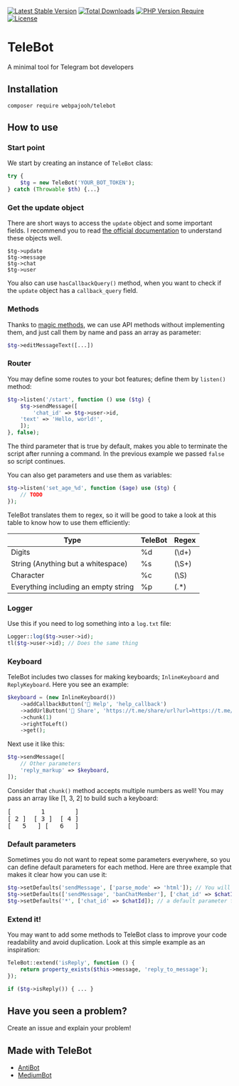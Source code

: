 [![Latest Stable Version](http://poser.pugx.org/webpajooh/telebot/v)](https://packagist.org/packages/webpajooh/telebot) [![Total Downloads](http://poser.pugx.org/webpajooh/telebot/downloads)](https://packagist.org/packages/webpajooh/telebot) [![PHP Version Require](http://poser.pugx.org/webpajooh/telebot/require/php)](https://packagist.org/packages/webpajooh/telebot) [![License](http://poser.pugx.org/webpajooh/telebot/license)](https://packagist.org/packages/webpajooh/telebot)

# TeleBot
A minimal tool for Telegram bot developers

## Installation
`composer require webpajooh/telebot`

## How to use

### Start point
We start by creating an instance of `TeleBot` class:
```php
try {
    $tg = new TeleBot('YOUR_BOT_TOKEN');
} catch (Throwable $th) {...}
```

### Get the update object
There are short ways to access the `update` object and some important fields. I recommend you to read [the official documentation](https://core.telegram.org/bots/api) to understand these objects well.
```
$tg->update
$tg->message
$tg->chat
$tg->user
```
You also can use `hasCallbackQuery()` method, when you want to check if the `update` object has a `callback_query` field.

### Methods
Thanks to [magic methods](https://www.php.net/manual/en/language.oop5.magic.php), we can use API methods without implementing them, and just call them by name and pass an array as parameter:
```php
$tg->editMessageText([...])
```

### Router
You may define some routes to your bot features; define them by `listen()` method:
```php
$tg->listen('/start', function () use ($tg) {
    $tg->sendMessage([
        'chat_id' => $tg->user->id,
	'text' => 'Hello, world!',
    ]);
}, false);
```
The third parameter that is true by default, makes you able to terminate the script after running a command. In the previous example we passed `false` so script continues.

You can also get parameters and use them as variables:
```php
$tg->listen('set_age_%d', function ($age) use ($tg) {
    // TODO
});
```

TeleBot translates them to regex, so it will be good to take a look at this table to know how to use them efficiently:

| Type |TeleBot| Regex |
|--|--|--|
| Digits | %d | (\d+) |
| String (Anything but a whitespace) | %s | (\S+) |
| Character | %c | (\S) |
| Everything including an empty string| %p | (.*) |

### Logger
Use this if you need to log something into a `log.txt` file:
```php
Logger::log($tg->user->id);
tl($tg->user->id); // Does the same thing
```

### Keyboard
TeleBot includes two classes for making keyboards; `InlineKeyboard` and `ReplyKeyboard`. Here you see an example:
```php
$keyboard = (new InlineKeyboard())
    ->addCallbackButton('📕 Help', 'help_callback')
    ->addUrlButton('📱 Share', 'https://t.me/share/url?url=https://t.me/your_awesome_bot&text=Some text')
    ->chunk(1)
    ->rightToLeft()
    ->get();
```
Next use it like this:
```php
$tg->sendMessage([
    // Other parameters
    'reply_markup' => $keyboard,
]);
```

Consider that `chunk()` method accepts multiple numbers as well! You may pass an array like [1, 3, 2] to build such a keyboard:  
<pre>
[        1        ]  
[ 2 ]  [ 3️ ]  [ 4 ]  
[   5   ] [   6   ]  
</pre>

### Default parameters
Sometimes you do not want to repeat some parameters everywhere, so you can define default parameters for each method. Here are three example that makes it clear how you can use it:
```php
$tg->setDefaults('sendMessage', ['parse_mode' => 'html']); // You will not need passing parse_mode anymore
$tg->setDefaults(['sendMessage', 'banChatMember'], ['chat_id' => $chatId]);
$tg->setDefaults('*', ['chat_id' => $chatId]); // a default parameter for all methods
```

### Extend it!
You may want to add some methods to TeleBot class to improve your code readability and avoid duplication. Look at this simple example as an inspiration:
```php
TeleBot::extend('isReply', function () {
    return property_exists($this->message, 'reply_to_message');
});

if ($tg->isReply()) { ... }
```

## Have you seen a problem?
Create an issue and explain your problem!

## Made with TeleBot
- <a  href="https://github.com/WebPajooh/AntiBot">AntiBot</a>
- <a  href="https://github.com/WebPajooh/MediumBot">MediumBot</a>
